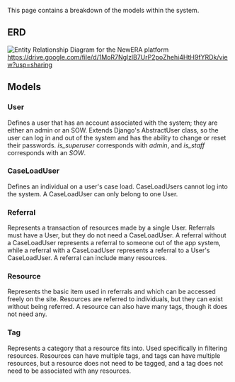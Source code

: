 This page contains a breakdown of the models within the system.

## ERD
![Entity Relationship Diagram for the NewERA platform](https://drive.google.com/file/d/1MoR7NglzlB7UrP2poZhehi4HtH9fYRDk)
https://drive.google.com/file/d/1MoR7NglzlB7UrP2poZhehi4HtH9fYRDk/view?usp=sharing

## Models

### User
Defines a user that has an account associated with the system; they are either an admin or an SOW. Extends Django's AbstractUser class, so the user can log in and out of the system and has the ability to change or reset their passwords. *is_superuser* corresponds with *admin*, and *is_staff* corresponds with an *SOW*.

### CaseLoadUser
Defines an individual on a user's case load. CaseLoadUsers cannot log into the system. A CaseLoadUser can only belong to one User.

### Referral
Represents a transaction of resources made by a single User. Referrals must have a User, but they do not need a CaseLoadUser. A referral without a CaseLoadUser represents a referral to someone out of the app system, while a referral with a CaseLoadUser represents a referral to a User's CaseLoadUser. A referral can include many resources.

### Resource
Represents the basic item used in referrals and which can be accessed freely on the site. Resources are referred to individuals, but they can exist without being referred. A resource can also have many tags, though it does not need any.

### Tag
Represents a category that a resource fits into. Used specifically in filtering resources. Resources can have multiple tags, and tags can have multiple resources, but a resource does not need to be tagged, and a tag does not need to be associated with any resources.
